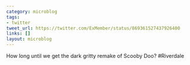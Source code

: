 ```yaml
---
category: microblog
tags:
- twitter
tweet_url: https://twitter.com/ExMember/status/869361527437926400
links: []
layout: microblog
---
```

How long until we get the dark gritty remake of Scooby Doo? #Riverdale
